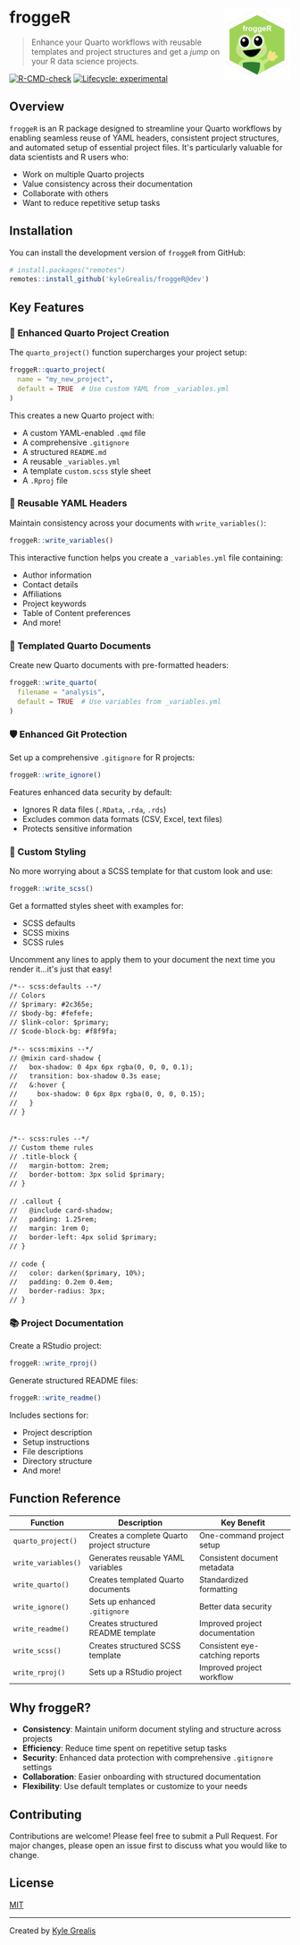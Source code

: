 
# froggeR <img src="man/figures/logo.png" align="right" height="130"  alt="" />


> Enhance your Quarto workflows with reusable templates and project structures and get a *jump* on your R data science projects.


[![R-CMD-check](https://img.shields.io/badge/R--CMD--check-passing-brightgreen)](https://github.com/kyleGrealis/froggeR)
[![Lifecycle: experimental](https://img.shields.io/badge/lifecycle-experimental-orange.svg)](https://lifecycle.r-lib.org/articles/stages.html#experimental)

## Overview

`froggeR` is an R package designed to streamline your Quarto workflows by enabling seamless reuse of YAML headers, consistent project structures, and automated setup of essential project files. It's particularly valuable for data scientists and R users who:

- Work on multiple Quarto projects
- Value consistency across their documentation
- Collaborate with others
- Want to reduce repetitive setup tasks

## Installation

You can install the development version of `froggeR` from GitHub:

```r
# install.packages("remotes")
remotes::install_github('kyleGrealis/froggeR@dev')
```

## Key Features

### 🎯 Enhanced Quarto Project Creation

The `quarto_project()` function supercharges your project setup:

```r
froggeR::quarto_project(
  name = "my_new_project",
  default = TRUE  # Use custom YAML from _variables.yml
)
```

This creates a new Quarto project with:
- A custom YAML-enabled `.qmd` file
- A comprehensive `.gitignore`
- A structured `README.md`
- A reusable `_variables.yml`
- A template `custom.scss` style sheet
- A `.Rproj` file

### 🔄 Reusable YAML Headers

Maintain consistency across your documents with `write_variables()`:

```r
froggeR::write_variables()
```

This interactive function helps you create a `_variables.yml` file containing:
- Author information
- Contact details
- Affiliations
- Project keywords
- Table of Content preferences
- And more!

### 📝 Templated Quarto Documents

Create new Quarto documents with pre-formatted headers:

```r
froggeR::write_quarto(
  filename = "analysis",
  default = TRUE  # Use variables from _variables.yml
)
```

### 🛡️ Enhanced Git Protection

Set up a comprehensive `.gitignore` for R projects:

```r
froggeR::write_ignore()
```

Features enhanced data security by default:
- Ignores R data files (`.RData`, `.rda`, `.rds`)
- Excludes common data formats (CSV, Excel, text files)
- Protects sensitive information

### 🌟 Custom Styling

No more worrying about a SCSS template for that custom look and use:

```r
froggeR::write_scss()
```

Get a formatted styles sheet with examples for:
- SCSS defaults
- SCSS mixins
- SCSS rules

Uncomment any lines to apply them to your document the next time you render it...it's just that easy!

```
/*-- scss:defaults --*/
// Colors
// $primary: #2c365e;  
// $body-bg: #fefefe;
// $link-color: $primary;
// $code-block-bg: #f8f9fa;

/*-- scss:mixins --*/
// @mixin card-shadow {
//   box-shadow: 0 4px 6px rgba(0, 0, 0, 0.1);
//   transition: box-shadow 0.3s ease;
//   &:hover {
//     box-shadow: 0 6px 8px rgba(0, 0, 0, 0.15);
//   }
// }


/*-- scss:rules --*/
// Custom theme rules
// .title-block {
//   margin-bottom: 2rem;
//   border-bottom: 3px solid $primary;
// }

// .callout {
//   @include card-shadow;
//   padding: 1.25rem;
//   margin: 1rem 0;
//   border-left: 4px solid $primary;
// }

// code {
//   color: darken($primary, 10%);
//   padding: 0.2em 0.4em;
//   border-radius: 3px;
// }
```

### 📚 Project Documentation

Create a RStudio project:

```r
froggeR::write_rproj()
```

Generate structured README files:

```r
froggeR::write_readme()
```

Includes sections for:
- Project description
- Setup instructions
- File descriptions
- Directory structure
- And more!

## Function Reference

| Function | Description | Key Benefit |
|----------|-------------|-------------|
| `quarto_project()` | Creates a complete Quarto project structure | One-command project setup |
| `write_variables()` | Generates reusable YAML variables | Consistent document metadata |
| `write_quarto()` | Creates templated Quarto documents | Standardized formatting |
| `write_ignore()` | Sets up enhanced `.gitignore` | Better data security |
| `write_readme()` | Creates structured README template | Improved project documentation |
| `write_scss()` | Creates structured SCSS template | Consistent eye-catching reports |
| `write_rproj()` | Sets up a RStudio project | Improved project workflow |

## Why froggeR?

- **Consistency**: Maintain uniform document styling and structure across projects
- **Efficiency**: Reduce time spent on repetitive setup tasks
- **Security**: Enhanced data protection with comprehensive `.gitignore` settings
- **Collaboration**: Easier onboarding with structured documentation
- **Flexibility**: Use default templates or customize to your needs

## Contributing

Contributions are welcome! Please feel free to submit a Pull Request. For major changes, please open an issue first to discuss what you would like to change.

## License

[MIT](https://choosealicense.com/licenses/mit/)

---
Created by [Kyle Grealis](https://github.com/kyleGrealis)